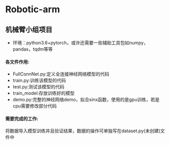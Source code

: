 # Robotic-arm

## 机械臂小组项目

- 环境：python3.6+pytorch，或许还需要一些辅助工具包如numpy，pandas，tqdm等等
#### 各文件作用:

- FullConnNet.py:定义全连接神经网络模型的代码
- train.py:训练该模型的代码
- test.py:测试该模型的代码
- train_model:存放训练好的模型
- demo.py:完整的神经网络demo，拟合sinx函数，使用的是gpu训练，若是cpu需要修改部分代码

#### 需要完成的工作:

将数据导入模型训练并且验证结果，数据的操作可单独写在dataset.py(未创建)文件中
